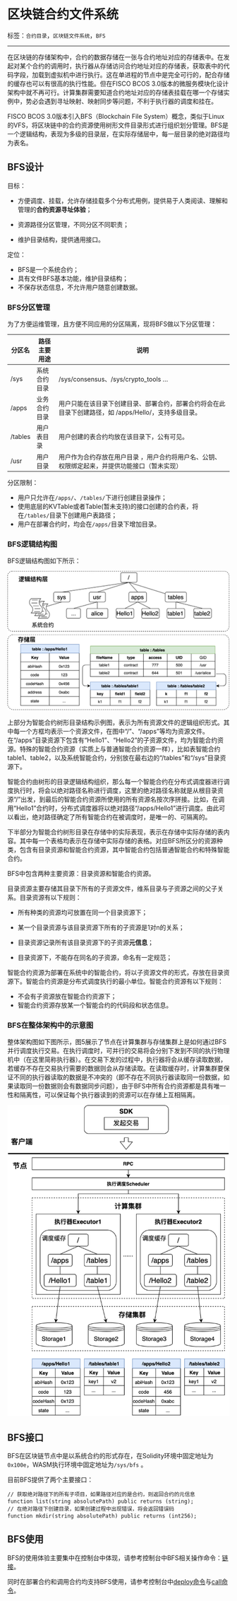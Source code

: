 # 区块链合约文件系统

标签：``合约目录``，``区块链文件系统``，``BFS``

----------

在区块链的存储架构中，合约的数据存储在一张与合约地址对应的存储表中。在发起对某个合约的调用时，执行器从存储访问合约地址对应的存储表，获取表中的代码字段，加载到虚拟机中进行执行。这在单进程的节点中是完全可行的，配合存储的缓存也可以有很高的执行性能。但在FISCO BCOS 3.0版本的微服务模块化设计架构中就不再可行。计算集群需要知道合约地址对应的存储表挂载在哪一个存储实例中，势必会遇到寻址映射、映射同步等问题，不利于执行器的调度和挂在。

FISCO BCOS 3.0版本引入BFS（Blockchain File System）概念，类似于Linux的VFS，将区块链中的合约资源使用树形文件目录形式进行组织划分管理。BFS是一个逻辑结构，表现为多级的目录层，在实际存储层中，每一层目录的绝对路径均为表名。

## BFS设计

目标：

- 方便调度、挂载，允许存储挂载多个分布式用例，提供易于人类阅读、理解和管理的**合约资源寻址体验**；

- 资源路径分区管理，不同分区不同职责；

- 维护目录结构，提供通用接口。

定位：

- BFS是一个系统合约；
- 具有文件BFS基本功能，维护目录结构；
- 不保存状态信息，不允许用户随意创建数据。

### BFS分区管理

为了方便运维管理，且方便不同应用的分区隔离，现将BFS做以下分区管理：

| **分区名** | **路径主要用途** | **说明**                                                     |
| ---------- | ---------------- | ------------------------------------------------------------ |
| /sys       | 系统合约目录     | /sys/consensus、/sys/crypto_tools …                          |
| /apps      | 业务合约目录     | 用户只能在该目录下创建目录、部署合约，部署合约将会在此目录下创建路径，如 /apps/Hello/，支持多级目录。 |
| /tables    | 用户表目录       | 用户创建的表合约均放在该目录下，公有可见。                   |
| /usr       | 用户目录         | 用户作为合约存放在用户目录 ，用户合约将用户名、公钥、权限绑定起来，并提供功能接口（暂未实现） |

分区限制：

- 用户只允许在`/apps/`、`/tables/`下进行创建目录操作；
- 使用底层的KVTable或者Table(暂未支持)的接口创建的合约表，将在`/tables/`目录下创建用户表路径；
- 用户在部署合约时，均会在`/apps/`目录下增加目录。

### BFS逻辑结构图

BFS逻辑结构图如下所示：

![](../../images/design/bfs_logic_structure.png)

上部分为智能合约树形目录结构示例图，表示为所有资源文件的逻辑组织形式。其中每一个方框均表示一个资源文件，在图中“/”、“/apps”等均为资源文件。在“/apps”目录资源下包含有“Hello1”、“Hello2”的子资源文件，均为智能合约资源。特殊的智能合约资源（实质上与普通智能合约资源一样），比如表智能合约table1、table2，以及系统智能合约，分别放在最右边的“/tables”和“/sys”目录资源下。

智能合约由树形的目录逻辑结构组织，那么每一个智能合约在分布式调度器进行调度执行时，将会以绝对路径名称进行调度，这里的绝对路径名称就是从根目录资源“/”出发，到最后的智能合约资源所使用的所有资源名按次序拼接。比如，在调用“Hello1”合约时，分布式调度器将以绝对路径“/apps/Hello1”进行调度。由此可以看出，绝对路径确定了所有智能合约在被调度时，是唯一的、可隔离的。

下半部分为智能合约树形目录在存储中的实际表现，表示在存储中实际存储的表内容。其中每一个表格均表示在存储中实际存储的表格。对应BFS所区分的资源种类，包含有目录资源和智能合约资源，其中智能合约包括普通智能合约和特殊智能合约。

BFS中包含两种主要资源：目录资源和智能合约资源。

目录资源主要存储其目录下所有的子资源文件，维系目录与子资源之间的父子关系。目录资源有以下规则：

- 所有种类的资源均可放置在同一个目录资源下；

- 某一个目录资源与该目录资源下所有的子资源是1对n的关系；

- 目录资源记录所有该目录资源下的子资源**元信息**；

- 目录资源下，不能存在同名的子资源，命名有一定规范；

智能合约资源为部署在系统中的智能合约，将以子资源文件的形式，存放在目录资源下。智能合约资源是分布式调度执行的最小单位。智能合约资源有以下规则：

- 不会有子资源放在智能合约资源下；
- 智能合约资源存放某一个智能合约的代码段和状态信息。

### BFS在整体架构中的示意图

整体架构图如下图所示，图5展示了节点在计算集群与存储集群上是如何通过BFS并行调度执行交易。在执行调度时，可并行的交易将会分别下发到不同的执行物理机中（在这里简称执行器）。在交易下发的过程中，执行器将会从缓存读取数据，若缓存不存在交易执行需要的数据则会从存储读取。在读取缓存时，计算集群要保证不同的执行器读取的数据是不冲突的（即不存在不同执行器读取同一份数据，如果读取同一份数据则会有数据同步问题），由于BFS中所有合约资源都是具有唯一性和隔离性，可以保证每个执行器读到的资源可以在存储上互相隔离。

![](../../images/design/bfs_in_system.png)

## BFS接口

BFS在区块链节点中是以系统合约的形式存在，在Solidity环境中固定地址为`0x100e`，WASM执行环境中固定地址为`/sys/bfs` 。

目前BFS提供了两个主要接口：

```solidity
// 获取绝对路径下的所有子项目，如果路径对应的是合约，则返回合约的元信息
function list(string absolutePath) public returns (string);
// 在绝对路径下创建目录，如果创建过程中出现错误，将会返回错误码
function mkdir(string absolutePath) public returns (int256);
```

## BFS使用

BFS的使用体验主要集中在控制台中体现，请参考控制台中BFS相关操作命令：[链接](../develop/console/console_commands.html#bfs)。

同时在部署合约和调用合约均支持BFS使用，请参考控制台中[deploy命令](../develop/console/console_commands.html#deploy)与[call命令](../develop/console/console_commands.html#call)。
